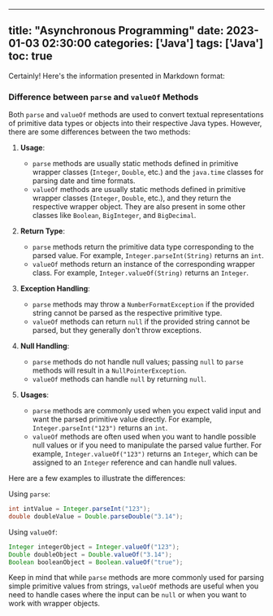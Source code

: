 

---
title:  "Asynchronous Programming"
date:   2023-01-03 02:30:00
categories: ['Java']
tags: ['Java']
toc: true
---

Certainly! Here's the information presented in Markdown format:

### Difference between `parse` and `valueOf` Methods

Both `parse` and `valueOf` methods are used to convert textual representations of primitive data types or objects into their respective Java types. However, there are some differences between the two methods:

1. **Usage**:
    - `parse` methods are usually static methods defined in primitive wrapper classes (`Integer`, `Double`, etc.) and the `java.time` classes for parsing date and time formats.
    - `valueOf` methods are usually static methods defined in primitive wrapper classes (`Integer`, `Double`, etc.), and they return the respective wrapper object. They are also present in some other classes like `Boolean`, `BigInteger`, and `BigDecimal`.

2. **Return Type**:
    - `parse` methods return the primitive data type corresponding to the parsed value. For example, `Integer.parseInt(String)` returns an `int`.
    - `valueOf` methods return an instance of the corresponding wrapper class. For example, `Integer.valueOf(String)` returns an `Integer`.

3. **Exception Handling**:
    - `parse` methods may throw a `NumberFormatException` if the provided string cannot be parsed as the respective primitive type.
    - `valueOf` methods can return `null` if the provided string cannot be parsed, but they generally don't throw exceptions.

4. **Null Handling**:
    - `parse` methods do not handle null values; passing `null` to `parse` methods will result in a `NullPointerException`.
    - `valueOf` methods can handle `null` by returning `null`.

5. **Usages**:
    - `parse` methods are commonly used when you expect valid input and want the parsed primitive value directly. For example, `Integer.parseInt("123")` returns an `int`.
    - `valueOf` methods are often used when you want to handle possible null values or if you need to manipulate the parsed value further. For example, `Integer.valueOf("123")` returns an `Integer`, which can be assigned to an `Integer` reference and can handle null values.

Here are a few examples to illustrate the differences:

Using `parse`:
```java
int intValue = Integer.parseInt("123");
double doubleValue = Double.parseDouble("3.14");
```

Using `valueOf`:
```java
Integer integerObject = Integer.valueOf("123");
Double doubleObject = Double.valueOf("3.14");
Boolean booleanObject = Boolean.valueOf("true");
```

Keep in mind that while `parse` methods are more commonly used for parsing simple primitive values from strings, `valueOf` methods are useful when you need to handle cases where the input can be `null` or when you want to work with wrapper objects.